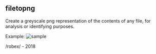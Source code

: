 ## filetopng
Create a greyscale png representation of the contents of any file, for analysis or identifying purposes.

Example:
![sample]()

/robex/ - 2018
